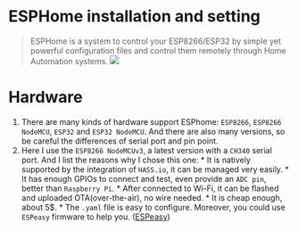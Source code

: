 # ESPHome installation and setting
> ESPHome is a system to control your ESP8266/ESP32 by simple yet powerful configuration files and control them remotely through Home Automation systems.
![](https://esphome.io/_images/logo-text.svg)
# Hardware
  1. There are many kinds of hardware support ESPhome: `ESP8266`, `ESP8266 NodeMCU`, `ESP32` and `ESP32 NodeMCU`. And there are also many versions, so be careful the differences of serial port and pin point.
  2. Here I use the `ESP8266 NodeMCUv3`, a latest version with a `CH340` serial port. And I list the reasons why I chose this one:
    * It is natively supported by the integration of `HASS.io`, it can be managed very easily.
    * It has enough GPIOs to connect and test, even provide an `ADC pin`, better than `Raspberry Pi`.
    * After connected to Wi-Fi, it can be flashed and uploaded OTA(over-the-air), no wire needed.
    * It is cheap enough, about 5$.
    * The `.yaml` file is easy to configure. Moreover, you could use `ESPeasy` firmware to help you. ([ESPeasy](https://www.letscontrolit.com/wiki/index.php/ESPEasy))
